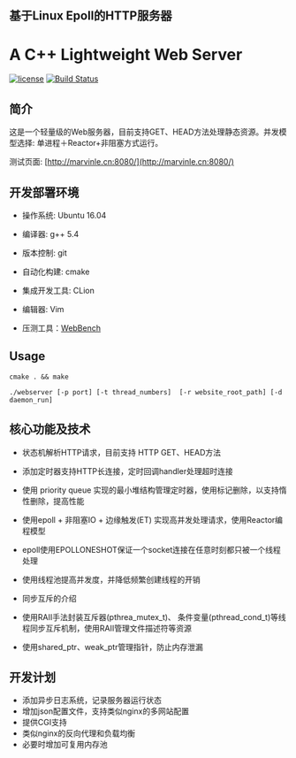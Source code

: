 ## 基于Linux Epoll的HTTP服务器
# A C++ Lightweight Web Server


[![license](https://img.shields.io/github/license/mashape/apistatus.svg)](https://opensource.org/licenses/MIT)
[![Build Status](https://travis-ci.org/MarvinLe/WebServer.svg?branch=master)](https://travis-ci.org/MarvinLe/WebServer)


## 简介

这是一个轻量级的Web服务器，目前支持GET、HEAD方法处理静态资源。并发模型选择: 单进程＋Reactor+非阻塞方式运行。

测试页面: [http://marvinle.cn:8080/](http://marvinle.cn:8080/)



## 开发部署环境

+ 操作系统: Ubuntu 16.04

+ 编译器: g++ 5.4

+ 版本控制: git

+ 自动化构建: cmake

+ 集成开发工具: CLion

+ 编辑器: Vim

+ 压测工具：[WebBench](https://github.com/EZLippi/WebBench)



## Usage

```
cmake . && make 

./webserver [-p port] [-t thread_numbers]  [-r website_root_path] [-d daemon_run]

```

## 核心功能及技术

+ 状态机解析HTTP请求，目前支持 HTTP GET、HEAD方法

+ 添加定时器支持HTTP长连接，定时回调handler处理超时连接

+ 使用 priority queue 实现的最小堆结构管理定时器，使用标记删除，以支持惰性删除，提高性能

+ 使用epoll + 非阻塞IO + 边缘触发(ET) 实现高并发处理请求，使用Reactor编程模型

+ epoll使用EPOLLONESHOT保证一个socket连接在任意时刻都只被一个线程处理

+ 使用线程池提高并发度，并降低频繁创建线程的开销
+ 同步互斥的介绍

+ 使用RAII手法封装互斥器(pthrea_mutex_t)、 条件变量(pthread_cond_t)等线程同步互斥机制，使用RAII管理文件描述符等资源

+ 使用shared_ptr、weak_ptr管理指针，防止内存泄漏

  

## 开发计划
+ 添加异步日志系统，记录服务器运行状态
+ 增加json配置文件，支持类似nginx的多网站配置
+ 提供CGI支持
+ 类似nginx的反向代理和负载均衡
+ 必要时增加可复用内存池
